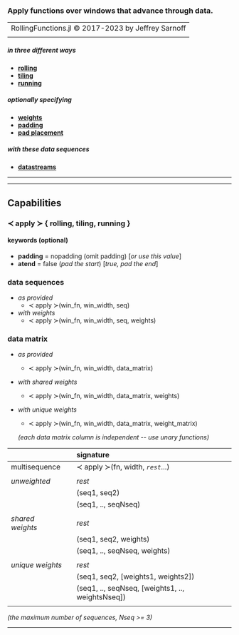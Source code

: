 ### Apply functions over windows that advance through data.

|                                                       |
|:-----------------------------------------------------:|
| RollingFunctions.jl © 2017-2023 by Jeffrey Sarnoff    |
|                                                       |



##### in three different ways
- [__rolling__](approach/rolling.md)
- [__tiling__](approach/tiling.md)
- [__running__](approach/running.md)

##### optionally specifying
- [__weights__](approach/weighted.md)
- [__padding__](approach/padding.md)
- [__pad placement__](approach/atend.md)

##### with these data sequences
- [__datastreams__](approach/datastreams.md)



----

----

## Capabilities

### ≺ apply ≻ { rolling, tiling, running }

#### keywords (optional)
 - __padding__ = nopadding (omit padding) [_or use this value_]
 - __atend__ = false (_pad the start_) [_true, pad the end_]


### data sequences
- _as provided_
    - ≺ apply ≻(win_fn, win_width, seq)
- _with weights_
   - ≺ apply ≻(win_fn, win_width, seq, weights)

### data matrix
- _as provided_
    - ≺ apply ≻(win_fn, win_width, data_matrix)
- _with shared weights_
   - ≺ apply ≻(win_fn, win_width, data_matrix, weights)
- _with unique weights_
   - ≺ apply ≻(win_fn, win_width, data_matrix, weight_matrix)

   _(each data matrix column is independent -- use unary functions)_

|                   |   |      signature                       |
|:------------------|---|:-------------------------------------|
| multisequence     |   | ≺ apply ≻(fn, width, _`rest`_...)    |
|                   |   |                                      |
| _unweighted_      |   | _rest_                               |
|                   |   |(seq1, seq2)                          |
|                   |   |(seq1, ..,  seqNseq)                  |
|                   |   |                                      |
| _shared weights_  |   | _rest_                               |
|                   |   |(seq1, seq2, weights)                 |
|                   |   |(seq1, .., seqNseq, weights)          |
|                   |   |                                      |
| _unique weights_  |   | _rest_                               |
|                   |   |(seq1, seq2, [weights1, weights2])    |
|                   |   |(seq1, .., seqNseq, [weights1, .., weightsNseq]) |
|                   |   |                                       |

  _(the maximum number of sequences, Nseq >= 3)_

----
